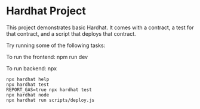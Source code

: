 # Hardhat Project

This project demonstrates basic Hardhat. It comes with a contract, a test for that contract, and a script that deploys that contract.

Try running some of the following tasks:

To run the frontend: npm run dev

To  run backend: npx 

```shell
npx hardhat help
npx hardhat test
REPORT_GAS=true npx hardhat test
npx hardhat node
npx hardhat run scripts/deploy.js
```
